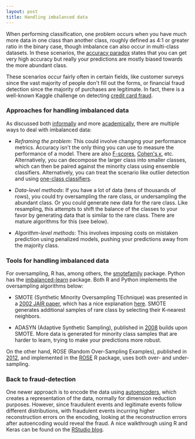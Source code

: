 ```yaml
---
layout: post
title: Handling imbalanced data
---
```


When performing classification, one problem occurs when you have much more data in one class than another class, roughly defined as 4:1 or greater ratio in the binary case, though imbalance can also occur in multi-class datasets. In these scenarios, the [accuracy paradox](https://en.wikipedia.org/wiki/Accuracy_paradox) states that you can get very high accuracy but really your predictions are mostly biased towards the more abundant class.

These scenarios occur fairly often in certain fields, like customer surveys since the vast majority of people don't fill out the forms, or financial fraud detection since the majority of purchases are legitimate. In fact, there is a well-known Kaggle challenge on detecting [credit card fraud](https://www.kaggle.com/datasets/mlg-ulb/creditcardfraud).

### Approaches for handling imbalanced data

As discussed both [informally](https://machinelearningmastery.com/tactics-to-combat-imbalanced-classes-in-your-machine-learning-dataset/) and more [academically](https://link.springer.com/article/10.1007/s13748-016-0094-0), there are multiple ways to deal with imbalanced data:

- *Reframing the problem*: This could involve changing your performance metrics. Accuracy isn't the only thing you can use to measure the performance of a model. There are also [F-scores](https://en.wikipedia.org/wiki/F1_score), [Cohen's &kappa;](https://en.wikipedia.org/wiki/Cohen%27s_kappa), etc. Alternatively, you can decompose the larger class into smaller classes, which can then be paired against the minority class using ensemble classifiers. Alternatively, you can treat the scenario like outlier detection and using [one-class classifiers](https://en.wikipedia.org/wiki/One-class_classification).

- *Data-level methods*: If you have a lot of data (tens of thousands of rows), you could try oversampling the rare class, or undersampling the abundant class. Or you could generate new data for the rare class. Like resampling, this attempts to shift the balance of the classes to your favor by generating data that is similar to the rare class. There are mature algorithms for this (see below).

- *Algorithm-level methods*: This involves imposing costs on mistaken prediction using penalized models, pushing your predictions away from the majority class.

### Tools for handling imbalanced data

For oversampling, R has, among others, the [smotefamily](https://cran.r-project.org/web/packages/smotefamily/index.html) package. Python has the [imbalanced-learn](https://pypi.org/project/imbalanced-learn/) package. Both R and Python implements the oversampling algorithms below:

- SMOTE (Synthetic Minority Oversampling TEchnique) was presented in a [2002 JAIR paper](https://www.jair.org/index.php/jair/article/view/10302), which has a nice explanation [here](http://rikunert.com/SMOTE_explained). SMOTE generates additional samples of rare class by selecting their K-nearest neighbors.

- ADASYN (Adaptive Synthetic Sampling), published in [2008](https://sci2s.ugr.es/keel/pdf/algorithm/congreso/2008-He-ieee.pdf) builds upon SMOTE. More data is generated for minority class samples that are harder to learn, trying to make your predictions more robust.

On the other hand, ROSE (Random Over-Sampling Examples), published in [2012](https://link.springer.com/article/10.1007/s10618-012-0295-5), and implemented in the [ROSE](https://cran.r-project.org/web/packages/ROSE/) R package, uses both over- and under-sampling.

### Back to fraud-detection

One newer approach is to encode the data using [autoencoders](https://en.wikipedia.org/wiki/Autoencoder), which creates a representation of the data, normally for dimension reduction purposes. However, since fraudulent events and legitimate events follow different distributions, with fraudulent events incurring higher reconstruction errors on the encoding, looking at the reconstruction errors after autoencoding would reveal the fraud. A nice walkthrough using R and Keras can be found on the [RStudio blog](https://blogs.rstudio.com/tensorflow/posts/2018-01-24-keras-fraud-autoencoder/).
